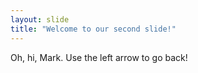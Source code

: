 ```yaml
---
layout: slide
title: "Welcome to our second slide!"
---
```

Oh, hi, Mark.
Use the left arrow to go back!
